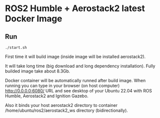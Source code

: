 # ROS2 Humble + Aerostack2 latest Docker Image

## Run
```
./start.sh
```

First time it will build image (inside image will be installed aerostack2). 

It will take long time (big download and long dependency installation). 
Fully builded image take about 8.3Gb. 

Docker container will be automatically runned after build image. 
When running you can type in your browser (on host computer) http://0.0.0.0:6080/ URL and see desktop of your Ubuntu 22.04 with ROS Humble, Aerostack2 and Ignition Gazebo.

Also it binds your host aerostack2 directory to container /home/ubuntu/ros2/aerostack2_ws directory (bidirectionally). 
